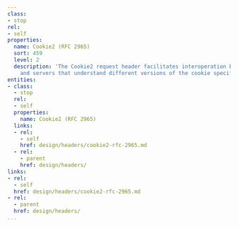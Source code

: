 ```yaml
---
class:
- stop
rel:
- self
properties:
  name: Cookie2 (RFC 2965)
  sort: 459
  level: 2
  description: 'The Cookie2 request header facilitates interoperation between clients
    and servers that understand different versions of the cookie specification. '
entities:
- class:
  - stop
  rel:
  - self
  properties:
    name: Cookie2 (RFC 2965)
  links:
  - rel:
    - self
    href: design/headers/cookie2-rfc-2965.md
  - rel:
    - parent
    href: design/headers/
links:
- rel:
  - self
  href: design/headers/cookie2-rfc-2965.md
- rel:
  - parent
  href: design/headers/
...
```

